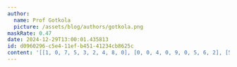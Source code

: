 ```yaml
---
author:
  name: Prof Gotkola
  picture: /assets/blog/authors/gotkola.png
maskRate: 0.47
date: 2024-12-29T13:00:01.435813
id: d0960296-c5e4-11ef-b451-41234cb8625c
content: '[[1, 0, 7, 5, 3, 2, 4, 8, 0], [0, 0, 4, 0, 9, 0, 5, 6, 2], [5, 0, 9, 6, 4, 8, 3, 0, 0], [2, 0, 0, 0, 7, 1, 8, 3, 6], [0, 7, 0, 0, 2, 6, 0, 0, 0], [0, 9, 0, 8, 0, 3, 0, 4, 0], [4, 5, 0, 2, 0, 9, 7, 0, 0], [7, 1, 0, 3, 8, 0, 0, 0, 4], [9, 0, 0, 0, 0, 0, 0, 0, 8]]'
---
```

